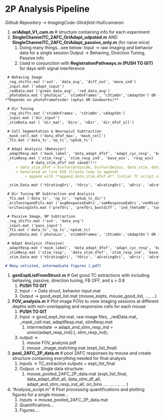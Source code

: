 # 2P Analysis Pipeline

*Github Repository → ImagingCode-Glickfeld-Hull\camaron*

1. **oriAdapt_V1_cam.m** # structure containing info for each experiment
2. **SingleChannelTC_2AFC_OriAdapt_udpated.m** AND **SingleChannelTC_2AFC_OriAdapt_passive_only.m** (for naive mice) 
    1. Doing many things...see below:
    Input -> raw imaging and behavior data for a single session
    Output -> Behaving, Direction Tuning, Passive info
    2. Used in conjunction with **RegistrationPathways.m (PUSH TO GIT)** for days with signal interference

```markdown
 # Behaving Image
 _reg_shifts.mat ('out', 'data_avg', 'diff_out', 'move_ind')
 _input.mat ('adapt_input')
 _redData.mat ('green_data_avg', 'red_data_avg')
 _photoData.mat ('photoLoc', 'stimOnFrames', 'cStimOn','cAdaptOn') OR ('stimOnFrames', 'cStimOn','cAdaptOn') 
**Depends on photoFrameFinder (ephys OR Sandworks)**

 # Dir Tuning
 _reg_shifts.mat ('stimOnFrames', 'cStimOn','cAdaptOn')
 _input.mat ('dir_input')
 _stimData.mat ( 'dir_mat', 'Dirs', 'nDir', 'dir_dfof_all')

 # Cell Segmentation & Neuropiul Subtraction
 _mask_cell.mat ('data_dfof_max', 'mask_cell')
 _TCs.mat ('data_tc','np_tc','npSub_tc')

 # Adapt Analysis (Behavior)
 _adaptResp.mat ('mask_label', 'data_adapt_dfof', 'adapt_cyc_resp', 'base_win_all', 'resp_win_all','adapt_resp_ind')
 _stimResp.mat ('stim_resp', 'stim_resp_ind', 'base_win', 'resp_win) 
			# data_stim_dfof not saved!!!!
     > data_stim_dfof = bsxfun(@rdivide, bsxfun(@minus, data_stim, dataf), dataf);
     > Generated at line 658 (Create loop to append)
		 > Append with **append_data_stim_dfof.m** (intial TC script corrected!!!)

 _stim_Data.mat ('tGratingOri', 'tOris', 'aGratingOri', 'aOris', 'aGratingContrast', 'ind_cond', 'SIx', 'MIx')

 # Dir Tuning NP Subtraction and Analysis
 _TCs.mat ('data_tc', 'np_tc', 'npSub_tc_dir')
 _oriTuningandFits.mat ('avgResponseEaOri','semResponseEaOri','vonMisesFitAllCellsAllBoots','fitReliability','R_square', 'tuningTC')
 -oriTuningInfo.mat ('prefOri', 'prefOri_bootdiff', 'ind_theta90', 'tunedCells', 'edges')

 # Passive Image, NP Subtraction
 _reg_shifts.mat ('out', 'data_avg')
 _input.mat ('pass_input')
 _TCs.mat ('data_tc','np_tc','npSub_tc)
 _photoData.mat ('photoLoc', 'stimOnFrames', 'cStimOn','cAdaptOn') OR ('stimOnFrames', 'cStimOn','cAdaptOn')

 # Adapt Analysis (Passive)
 _adaptResp.mat ('mask_label', 'data_adapt_dfof', 'adapt_cyc_resp', 'base_win_all', 'resp_win_all','adapt_resp_ind')
 _stimResp.mat ('stim_resp',  'data_stim_dfof', 'stim_resp_ind', 'base_win', 'resp_win)
 _stim_Data.mat ('tGratingOri', 'tOris', 'aGratingOri', 'aOris', 'aGratingContrast', 'ind_cond', 'SIx')

# Many unlisted, intermediate figures (.pdf)

```

1. **genExptListFromStruct.m** # Get good TC extractions with including behaving, passive, direction tuning, FB OFF, and s > 0.8
    1. **PUSH TO GIT**
    2. Input - > Data struct, behavior input.mat
    3. Output → good_expt_list.mat (mouse_expts, mouse_good_list, …, …)
2. **FOV_analysis.m**  # Plot image FOVs to view imaging sessions at different depths with non-overlapping and responsive cells for each mouse
    1. **PUSH TO GIT**
    2. Input → good_expt_list.mat, raw image files, _redData.mat, _mask_cell.mat, adaptResp.mat, stimResp.mat
        1. intermediate → adapt_and_stim_resp_ind = union(adapt_resp_ind{:}, stim_resp_ind);
    3. output → 
        1. mouse FOV_analysis.pdf
        2. mouse _image_matching.mat (expt_list_final)
3. **pool_2AFC_2P_data.m** # pool 2AFC responses by mouse and create structure containing everything needed for final analysis 
    1. Inputs → TC_extraction outputs + expt_list_final
    2. Outpus → Single data structure:
        1. mouse_pooled_2AFC_2P_data.mat (expt_list_final, data_adapt_dfof_all, data_stim_df_all, adapt_and_stim_resp_ind_all, ori_bins …. …. …. … ) 
4. “Analysis_script.m” # Post processing quantifications and plotting figures for a single mouse…
    1. Inputs → mouse_pooled_2AFC_2P_data.mat
    2. Quantifications…
    3. Figures….